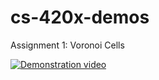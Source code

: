 # cs-420x-demos

Assignment 1: Voronoi Cells

[![Demonstration video](https://img.youtube.com/vi/swTQEgYYUb4/maxresdefault.jpg)](https://youtu.be/swTQEgYYUb4)
